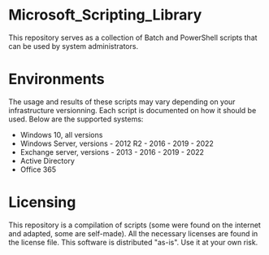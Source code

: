 # Microsoft_Scripting_Library
This repository serves as a collection of Batch and PowerShell scripts that can be used by system administrators.


# Environments
The usage and results of these scripts may vary depending on your infrastructure versionning.
Each script is documented on how it should be used.
Below are the supported systems:
- Windows 10, all versions
- Windows Server, versions - 2012 R2 - 2016 - 2019 - 2022
- Exchange server, versions - 2013 - 2016 - 2019 - 2022
- Active Directory
- Office 365


# Licensing
This repository is a compilation of scripts (some were found on the internet and adapted, some are self-made).
All the necessary licenses are found in the license file. This software is distributed "as-is". Use it at your own risk.
